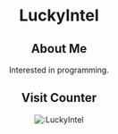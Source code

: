<div align="center">
  <h1>LuckyIntel</h1>
  <h2>About Me</h2>
  <p>
    Interested in programming.
  </p>

  <h2>Visit Counter</h2>
  <img src="https://count.getloli.com/@LuckyIntel?theme=rule34" alt=":LuckyIntel" />
</div>
